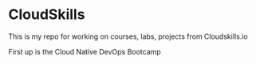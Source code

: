 # CloudSkills

This is my repo for working on courses, labs, projects from Cloudskills.io

First up is the Cloud Native DevOps Bootcamp
